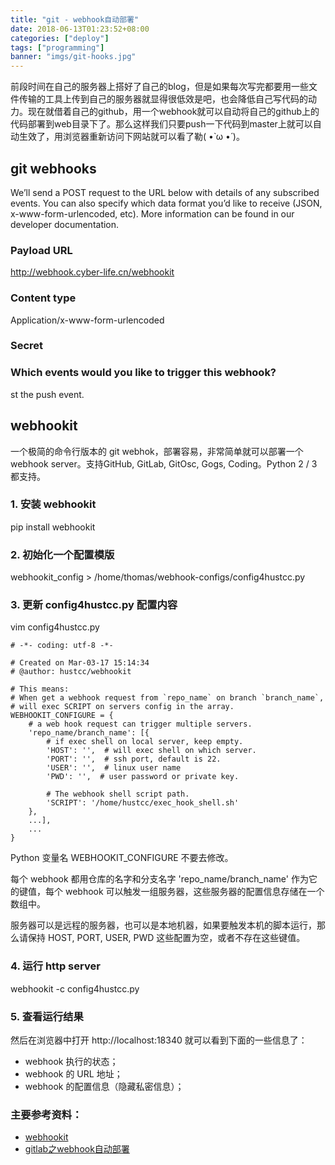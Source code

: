 ```yaml
---
title: "git - webhook自动部署"
date: 2018-06-13T01:23:52+08:00
categories: ["deploy"]
tags: ["programming"]
banner: "imgs/git-hooks.jpg"
---
```


前段时间在自己的服务器上搭好了自己的blog，但是如果每次写完都要用一些文件传输的工具上传到自己的服务器就显得很低效是吧，也会降低自己写代码的动力。现在就借着自己的github，用一个webhook就可以自动将自己的github上的代码部署到web目录下了。那么这样我们只要push一下代码到master上就可以自动生效了，用浏览器重新访问下网站就可以看了勒( •̀ ω •́ )。

<!--more-->

## git webhooks
We’ll send a POST request to the URL below with details of any subscribed events. You can also specify which data format you’d like to receive (JSON, x-www-form-urlencoded, etc). More information can be found in our developer documentation.

### Payload URL
http://webhook.cyber-life.cn/webhookit

### Content type
Application/x-www-form-urlencoded

### Secret
### Which events would you like to trigger this webhook?
st the push event.

## webhookit
一个极简的命令行版本的 git webhok，部署容易，非常简单就可以部署一个 webhook server。支持GitHub, GitLab, GitOsc, Gogs, Coding。Python 2 / 3 都支持。

### 1. 安装 webhookit
pip install webhookit

### 2. 初始化一个配置模版
webhookit_config > /home/thomas/webhook-configs/config4hustcc.py

### 3. 更新 config4hustcc.py 配置内容
vim config4hustcc.py

```
# -*- coding: utf-8 -*-

# Created on Mar-03-17 15:14:34
# @author: hustcc/webhookit

# This means:
# When get a webhook request from `repo_name` on branch `branch_name`,
# will exec SCRIPT on servers config in the array.
WEBHOOKIT_CONFIGURE = {
    # a web hook request can trigger multiple servers.
    'repo_name/branch_name': [{
        # if exec shell on local server, keep empty.
        'HOST': '',  # will exec shell on which server.
        'PORT': '',  # ssh port, default is 22.
        'USER': '',  # linux user name
        'PWD': '',  # user password or private key.

        # The webhook shell script path.
        'SCRIPT': '/home/hustcc/exec_hook_shell.sh'
    }, 
	...],
	...
}
```
Python 变量名 WEBHOOKIT_CONFIGURE 不要去修改。

每个 webhook 都用仓库的名字和分支名字 'repo_name/branch_name' 作为它的键值，每个 webhook 可以触发一组服务器，这些服务器的配置信息存储在一个数组中。

服务器可以是远程的服务器，也可以是本地机器，如果要触发本机的脚本运行，那么请保持 HOST, PORT, USER, PWD 这些配置为空，或者不存在这些键值。

### 4. 运行 http server
webhookit -c config4hustcc.py

### 5. 查看运行结果
然后在浏览器中打开 http://localhost:18340 就可以看到下面的一些信息了：

* webhook 执行的状态；
* webhook 的 URL 地址；
* webhook 的配置信息（隐藏私密信息）；


### 主要参考资料：
* [webhookit](https://github.com/hustcc/webhookit)
* [gitlab之webhook自动部署](https://www.jianshu.com/p/00bc0323e83f)

<!--more-->
